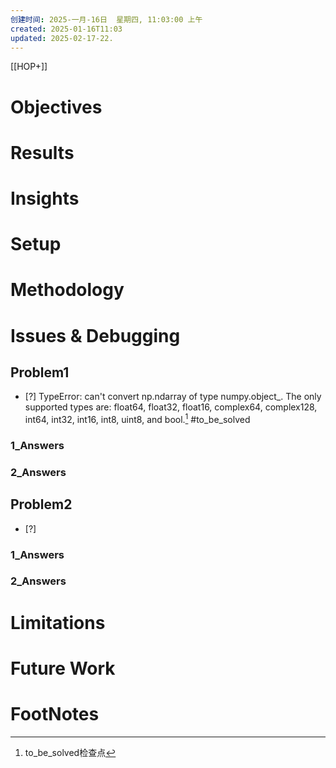 ```yaml
---
创建时间: 2025-一月-16日  星期四, 11:03:00 上午
created: 2025-01-16T11:03
updated: 2025-02-17-22.
---
```

[[HOP+]]


# Objectives
# Results
# Insights
# Setup
# Methodology
# Issues & Debugging

## Problem1
- [?] TypeError: can't convert np.ndarray of type numpy.object_. The only supported types are: float64, float32, float16, complex64, complex128, int64, int32, int16, int8, uint8, and bool.[^1]
#to_be_solved 
### 1_Answers


### 2_Answers



## Problem2
- [?] 

### 1_Answers


### 2_Answers



# Limitations




# Future Work




# FootNotes

[^1]: to_be_solved检查点